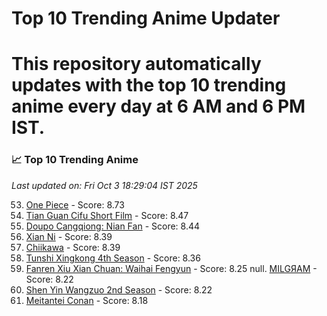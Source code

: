 # Top 10 Trending Anime Updater
# This repository automatically updates with the top 10 trending anime every day at 6 AM and 6 PM IST.

<!-- ANIME_LIST_START -->
### 📈 Top 10 Trending Anime

*Last updated on: Fri Oct  3 18:29:04 IST 2025*

53. [One Piece](https://myanimelist.net/anime/21) - Score: 8.73
162. [Tian Guan Cifu Short Film](https://myanimelist.net/anime/60988) - Score: 8.47
183. [Doupo Cangqiong: Nian Fan](https://myanimelist.net/anime/51039) - Score: 8.44
219. [Xian Ni](https://myanimelist.net/anime/55809) - Score: 8.39
216. [Chiikawa](https://myanimelist.net/anime/50250) - Score: 8.39
247. [Tunshi Xingkong 4th Season](https://myanimelist.net/anime/56524) - Score: 8.36
349. [Fanren Xiu Xian Chuan: Waihai Fengyun](https://myanimelist.net/anime/60557) - Score: 8.25
null. [MILGЯAM](https://myanimelist.net/anime/47794) - Score: 8.22
380. [Shen Yin Wangzuo 2nd Season](https://myanimelist.net/anime/52684) - Score: 8.22
436. [Meitantei Conan](https://myanimelist.net/anime/235) - Score: 8.18

<!-- ANIME_LIST_END -->

